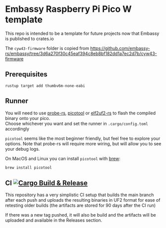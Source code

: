 # Embassy Raspberry Pi Pico W template
This repo is intended to be a template for future projects now that Embassy is published to crates.io

The `cyw43-firmware` folder is copied from https://github.com/embassy-rs/embassy/tree/3d6a270f30c45eaf394c8eb8bf182dd1a7ec2d7b/cyw43-firmware

## Prerequisites
```
rustup target add thumbv6m-none-eabi
```

## Runner
You will need to use [probe-rs](https://probe.rs/), [picotool](https://github.com/raspberrypi/picotool) or [elf2uf2-rs](https://github.com/JoNil/elf2uf2-rs) to flash the compiled binary onto your pico.  
Choose whichever you want and set the runner in `.cargo/config.toml` accordingly

`picotool` seems like the most beginner friendly, but feel free to explore your options. Note that probe-rs will require more wiring, but will allow you to see your debug logs.

On MacOS and Linux you can install `picotool` with [brew](https://brew.sh/):

```sh
brew install picotool
```

## CI [![Cargo Build & Release](https://github.com/krzmaz/embassy-pico-template/actions/workflows/ci.yml/badge.svg)](https://github.com/krzmaz/embassy-pico-template/actions/workflows/ci.yml)
This repository has a very simplistic CI setup that builds the main branch after each push and uploads the resulting binaries in UF2 format for ease of retesting older builds (the artifacts are stored for 90 days after the CI run)

If there was a new tag pushed, it will also be build and the artifacts will be uploaded and available in the Releases section.